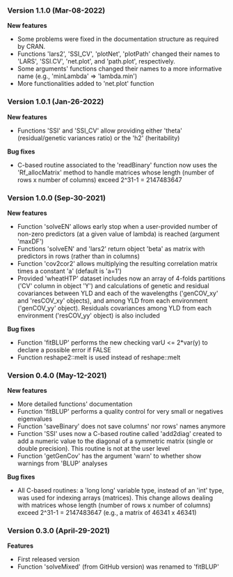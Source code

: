 ### Version 1.1.0 (Mar-08-2022)

**New features**

  - Some problems were fixed in the documentation structure as required by CRAN.
  - Functions 'lars2', 'SSI_CV', 'plotNet', 'plotPath' changed their names to 'LARS', 'SSI.CV', 'net.plot', and 'path.plot', respectively.
  - Some arguments' functions changed their names to a more informative name (e.g., 'minLambda' => 'lambda.min')
  - More functionalities added to 'net.plot' function


### Version 1.0.1 (Jan-26-2022)

**New features**

  - Functions 'SSI' and 'SSI_CV' allow providing either 'theta' (residual/genetic variances ratio) or the 'h2' (heritability)

**Bug fixes**

  - C-based routine associated to the 'readBinary' function now uses the 'Rf_allocMatrix' method to handle matrices whose length (number of rows x number of columns) exceed 2^31-1 = 2147483647


### Version 1.0.0 (Sep-30-2021)

**New features**

  - Function 'solveEN' allows early stop when a user-provided number of non-zero predictors (at a given value of lambda) is reached (argument 'maxDF')
  - Functions 'solveEN' and 'lars2' return object 'beta' as matrix with predictors in rows (rather than in columns)
  - Function 'cov2cor2' allows multiplying the resulting correlation matrix times a constant 'a' (default is 'a=1')
  - Provided 'wheatHTP' dataset includes now an array of 4-folds partitions ('CV' column in object 'Y') and calculations of genetic and residual covariances between YLD and each of the wavelengths ('genCOV_xy' and 'resCOV_xy' objects), and among YLD from each environment ('genCOV_yy' object). Residuals covariances among YLD from each environment ('resCOV_yy' object) is also included

**Bug fixes**

  - Function 'fitBLUP' performs the new checking varU <= 2*var(y) to declare a possible error if FALSE
  - Function reshape2::melt is used instead of reshape::melt


### Version 0.4.0 (May-12-2021)

**New features**

  - More detailed functions' documentation
  - Function 'fitBLUP' performs a quality control for very small or negatives eigenvalues
  - Function 'saveBinary' does not save columns' nor rows' names anymore
  - Function 'SSI' uses now a C-based routine called 'add2diag' created to add a numeric value to the diagonal of a symmetric matrix (single or double precision). This routine is not at the user level
  - Function 'getGenCov' has the argument 'warn' to whether show warnings from 'BLUP' analyses

**Bug fixes**

  - All C-based routines: a 'long long' variable type, instead of an 'int' type, was used for indexing arrays (matrices). This change allows dealing with matrices whose length (number of rows x number of columns) exceed 2^31-1 = 2147483647 (e.g., a matrix of 46341 x 46341)  


### Version 0.3.0 (April-29-2021)

**Features**

- First released version
- Function 'solveMixed' (from GitHub version) was renamed to 'fitBLUP'
